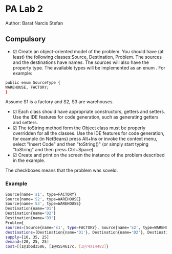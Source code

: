 # PA Lab 2

Author: Barat Narcis Stefan

## Compulsory

 - &#9745; Create an object-oriented model of the problem. You should have (at least) the following classes:Source, Destination, Problem.
    The sources and the destinations have names. The sources will also have the property type. The available types will be implemented as an enum . For example:

```bash
public enum SourceType {
WAREHOUSE, FACTORY;
}
```
Assume S1 is a factory and S2, S3 are warehouses.
 - &#9745; Each class should have appropriate constructors, getters and setters.
Use the IDE features for code generation, such as generating getters and setters.
 - &#9745; The toString method form the Object class must be properly overridden for all the classes.
Use the IDE features for code generation, for example (in NetBeans) press Alt+Ins or invoke the context menu, select "Insert Code" and then "toString()" (or simply start typing "toString" and then press Ctrl+Space).
 - &#9745; Create and print on the screen the instance of the problem described in the example.

The checkboxes means that the problem was soveld.

### Example
```bash
Source{name='s1', type=FACTORY}
Source{name='S2', type=WAREHOUSE}
Source{name='S3', type=WAREHOUSE}
Destination{name='D1'}
Destination{name='D2'}
Destination{name='D3'}
Problem{
sources=[Source{name='s1', type=FACTORY}, Source{name='S2', type=WAREHOUSE}, Source{name='S3', type=WAREHOUSE}]
destinations=[Destination{name='D1'}, Destination{name='D2'}, Destination{name='D3'}]
supply=[10, 35, 25]
demand=[20, 25, 25]
cost=[[I@1b6d3586, [I@4554617c, [I@74a14482]}

```
